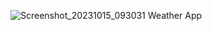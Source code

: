![Screenshot_20231015_093031](https://github.com/ssgandham/Weather-App/assets/25397656/186edc96-9cf6-4bc9-8612-4fb97eac7ee4)
Weather App
